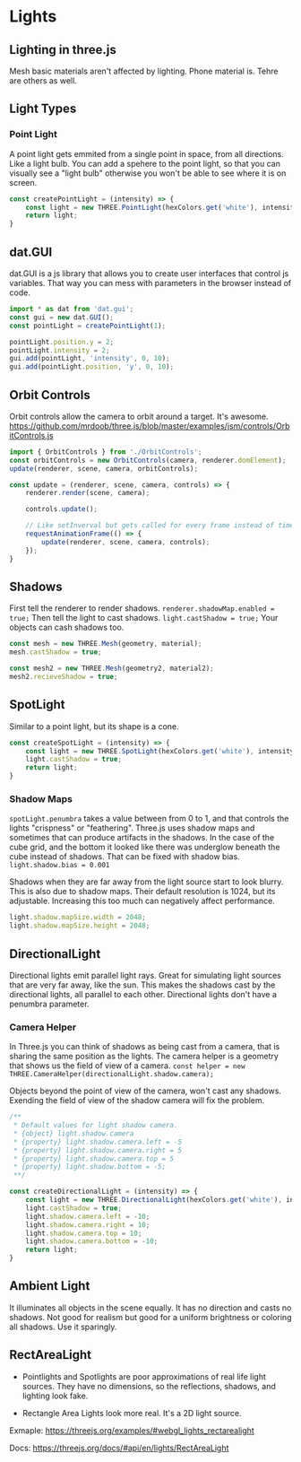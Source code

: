 # Lights #

## Lighting in three.js ##

Mesh basic materials aren't affected by lighting. Phone material is. Tehre are others as well.

## Light Types ##

### Point Light ###

A point light gets emmited from a single point in space, from all directions. Like a light bulb. You can add a spehere to the point light, so that you can visually see a "light bulb" otherwise you won't be able to see where it is on screen.

```js
const createPointLight = (intensity) => {
    const light = new THREE.PointLight(hexColors.get('white'), intensity);
    return light;
}
```

## dat.GUI ##

dat.GUI is a js library that allows you to create user interfaces that control js variables. That way you can mess with parameters in the browser instead of code.

```js
import * as dat from 'dat.gui';
const gui = new dat.GUI();
const pointLight = createPointLight(1);

pointLight.position.y = 2;
pointLight.intensity = 2;
gui.add(pointLight, 'intensity', 0, 10);
gui.add(pointLight.position, 'y', 0, 10);
```

## Orbit Controls ##

Orbit controls allow the camera to orbit around a target. It's awesome. https://github.com/mrdoob/three.js/blob/master/examples/jsm/controls/OrbitControls.js

```js
import { OrbitControls } from './OrbitControls';
const orbitControls = new OrbitControls(camera, renderer.domElement);
update(renderer, scene, camera, orbitControls);

const update = (renderer, scene, camera, controls) => {
    renderer.render(scene, camera);

    controls.update();

    // Like setInverval but gets called for every frame instead of time interval.
    requestAnimationFrame(() => {
        update(renderer, scene, camera, controls);
    });
}
```

## Shadows ##

First tell the renderer to render shadows. `renderer.shadowMap.enabled = true;` Then tell the light to cast shadows. `light.castShadow = true;` Your objects can cash shadows too. 

```js
const mesh = new THREE.Mesh(geometry, material);
mesh.castShadow = true;

const mesh2 = new THREE.Mesh(geometry2, material2);
mesh2.recieveShadow = true;
```

## SpotLight ##

Similar to a point light, but its shape is a cone. 

```js
const createSpotLight = (intensity) => {
    const light = new THREE.SpotLight(hexColors.get('white'), intensity);
    light.castShadow = true;
    return light;
}
```

### Shadow Maps ###

`spotLight.penumbra` takes a value between from 0 to 1, and that controls the lights "crispness" or "feathering". Three.js uses shadow maps and sometimes that can produce artifacts in the shadows. In the case of the cube grid, and the bottom it looked like there was underglow beneath the cube instead of shadows. That can be fixed with shadow bias. `light.shadow.bias = 0.001`

Shadows when they are far away from the light source start to look blurry. This is also due to shadow maps. Their default resolution is 1024, but its adjustable. Increasing this too much can negatively affect performance.

```js
light.shadow.mapSize.width = 2048;
light.shadow.mapSize.height = 2048;
```

## DirectionalLight ##

Directional lights emit parallel light rays. Great for simulating light sources that are very far away, like the sun. This makes the shadows cast by the directional lights, all parallel to each other. Directional lights don't have a penumbra parameter.

### Camera Helper ###

In Three.js you can think of shadows as being cast from a camera, that is sharing the same position as the lights. The camera helper is a geometry that shows us the field of view of a camera. `const helper = new THREE.CameraHelper(directionalLight.shadow.camera);`

Objects beyond the point of view of the camera, won't cast any shadows. Exending the field of view of the shadow camera will fix the problem.

```js
/** 
 * Default values for light shadow camera.
 * {object} light.shadow.camera
 * {property} light.shadow.camera.left = -5
 * {property} light.shadow.camera.right = 5
 * {property} light.shadow.camera.top = 5
 * {property} light.shadow.bottom = -5;
 **/

const createDirectionalLight = (intensity) => {
    const light = new THREE.DirectionalLight(hexColors.get('white'), intensity);
    light.castShadow = true;
    light.shadow.camera.left = -10;
    light.shadow.camera.right = 10;
    light.shadow.camera.top = 10;
    light.shadow.camera.bottom = -10;
    return light;
}
```

## Ambient Light ##

It illuminates all objects in the scene equally. It has no direction and casts no shadows. Not good for realism but good for a uniform brightness or coloring all shadows. Use it sparingly.

## RectAreaLight ##

- Pointlights and Spotlights are poor approximations of real life light sources. They have no dimensions, so the reflections, shadows, and lighting look fake. 

- Rectangle Area Lights look more real. It's a 2D light source. 

Exmaple: https://threejs.org/examples/#webgl_lights_rectarealight

Docs: https://threejs.org/docs/#api/en/lights/RectAreaLight
